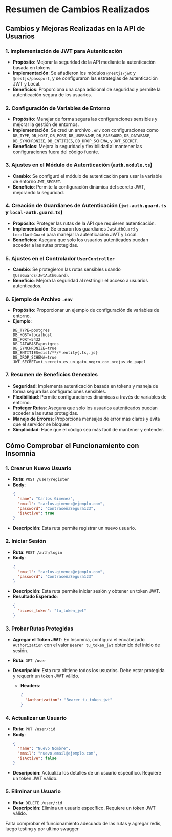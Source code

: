 # Resumen de Cambios Realizados

## Cambios y Mejoras Realizadas en la API de Usuarios

### 1. Implementación de JWT para Autenticación
- **Propósito**: Mejorar la seguridad de la API mediante la autenticación basada en tokens.
- **Implementación**: Se añadieron los módulos `@nestjs/jwt` y `@nestjs/passport`, y se configuraron las estrategias de autenticación JWT y Local.
- **Beneficios**: Proporciona una capa adicional de seguridad y permite la autenticación segura de los usuarios.

### 2. Configuración de Variables de Entorno
- **Propósito**: Manejar de forma segura las configuraciones sensibles y mejorar la gestión de entornos.
- **Implementación**: Se creó un archivo `.env` con configuraciones como `DB_TYPE`, `DB_HOST`, `DB_PORT`, `DB_USERNAME`, `DB_PASSWORD`, `DB_DATABASE`, `DB_SYNCHRONIZE`, `DB_ENTITIES`, `DB_DROP_SCHEMA`, y `JWT_SECRET`.
- **Beneficios**: Mejora la seguridad y flexibilidad al mantener las configuraciones fuera del código fuente.

### 3. Ajustes en el Módulo de Autenticación (`auth.module.ts`)
- **Cambio**: Se configuró el módulo de autenticación para usar la variable de entorno `JWT_SECRET`.
- **Beneficio**: Permite la configuración dinámica del secreto JWT, mejorando la seguridad.

### 4. Creación de Guardianes de Autenticación (`jwt-auth.guard.ts` y `local-auth.guard.ts`)
- **Propósito**: Proteger las rutas de la API que requieren autenticación.
- **Implementación**: Se crearon los guardianes `JwtAuthGuard` y `LocalAuthGuard` para manejar la autenticación JWT y Local.
- **Beneficios**: Asegura que solo los usuarios autenticados puedan acceder a las rutas protegidas.

### 5. Ajustes en el Controlador `UserController`
- **Cambio**: Se protegieron las rutas sensibles usando `@UseGuards(JwtAuthGuard)`.
- **Beneficio**: Mejora la seguridad al restringir el acceso a usuarios autenticados.

### 6. Ejemplo de Archivo `.env`
- **Propósito**: Proporcionar un ejemplo de configuración de variables de entorno.
- **Ejemplo**:
    ```plaintext
    DB_TYPE=postgres
    DB_HOST=localhost
    DB_PORT=5432
    DB_DATABASE=postgres
    DB_SYNCHRONIZE=true
    DB_ENTITIES=dist/**/*.entity{.ts,.js}
    DB_DROP_SCHEMA=true
    JWT_SECRET=mi_secreto_es_un_gato_negro_con_orejas_de_papel
    ```

### 7. Resumen de Beneficios Generales
- **Seguridad**: Implementa autenticación basada en tokens y maneja de forma segura las configuraciones sensibles.
- **Flexibilidad**: Permite configuraciones dinámicas a través de variables de entorno.
- **Proteger Rutas**: Asegura que solo los usuarios autenticados puedan acceder a las rutas protegidas.
- **Manejo de Errores**: Proporciona mensajes de error más claros y evita que el servidor se bloquee.
- **Simplicidad**: Hace que el código sea más fácil de mantener y entender.

## Cómo Comprobar el Funcionamiento con Insomnia

### 1. Crear un Nuevo Usuario
- **Ruta**: `POST /user/register`
- **Body**:
    ```json
    {
      "name": "Carlos Gimenez",
      "email": "carlos.gimenez@ejemplo.com",
      "password": "ContraseñaSegura123",
      "isActive": true
    }
    ```
- **Descripción**: Esta ruta permite registrar un nuevo usuario.

### 2. Iniciar Sesión
- **Ruta**: `POST /auth/login`
- **Body**:
    ```json
    {
      "email": "carlos.gimenez@ejemplo.com",
      "password": "ContraseñaSegura123"
    }
    ```
- **Descripción**: Esta ruta permite iniciar sesión y obtener un token JWT.
- **Resultado Esperado**: 
    ```json
    {
      "access_token": "tu_token_jwt"
    }
    ```

### 3. Probar Rutas Protegidas
- **Agregar el Token JWT**: En Insomnia, configura el encabezado `Authorization` con el valor `Bearer tu_token_jwt` obtenido del inicio de sesión.
- **Ruta**: `GET /user`
- **Descripción**: Esta ruta obtiene todos los usuarios. Debe estar protegida y requerir un token JWT válido.

    - **Headers**:
        ```json
        {
          "Authorization": "Bearer tu_token_jwt"
        }
        ```

### 4. Actualizar un Usuario
- **Ruta**: `PUT /user/:id`
- **Body**:
    ```json
    {
      "name": "Nuevo Nombre",
      "email": "nuevo.email@ejemplo.com",
      "isActive": false
    }
    ```
- **Descripción**: Actualiza los detalles de un usuario específico. Requiere un token JWT válido.

### 5. Eliminar un Usuario
- **Ruta**: `DELETE /user/:id`
- **Descripción**: Elimina un usuario específico. Requiere un token JWT válido.




Falta comprobar el funcionamiento adecuado de las rutas y agregar redis, luego testing y por ultimo swagger
